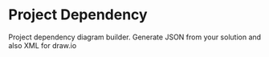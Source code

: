 # Project Dependency
Project dependency diagram builder. Generate JSON from your solution and also XML for draw.io
